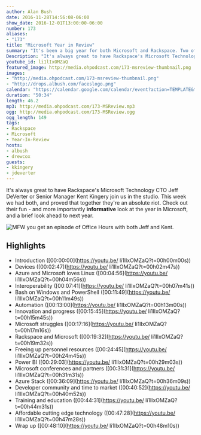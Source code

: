 ```yaml
---
author: Alan Bush
date: 2016-11-28T14:56:08-06:00
show_date: 2016-12-01T13:00:00-06:00
number: 173
aliases:
- "173"
title: "Microsoft Year in Review"
summary: "It's been a big year for both Microsoft and Rackspace. Two of our favorite Microsoft-focused Rackers, Jeff DeVerter and Kent Kingery join us live in the studio to chat about the year that was, and what to expect in 2017."
Description: "It's always great to have Rackspace's Microsoft Technology CTO Jeff DeVerter or Senior Manager Kent Kingery join us in the studio. This week we had both, and proved that together their an absolute riot. Check out their fun - and more importantly informative look at the year in Microsoft, and a brief look ahead to next year."
youtube_id: li1lIxOMZaQ
featured_image: http://media.ohpodcast.com/173-msreview-thumbnail.png
images:
- "http://media.ohpodcast.com/173-msreview-thumbnail.png"
- "http://drops.albush.com/faceslogo.png"
calendar: "https://calendar.google.com/calendar/event?action=TEMPLATE&tmeid=MGdlZm50Zjc5OTc4ZmE5YnVlMTJtOGJkdjAgZmxwOXFtZW9mYWYwNTM4anU1Y21sb3Vic29AZw&tmsrc=flp9qmeofaf0538ju5cmloubso%40group.calendar.google.com"
duration: "50:34"
length: 46.2
mp3: http://media.ohpodcast.com/173-MSReview.mp3
ogg: http://media.ohpodcast.com/173-MSReview.ogg
ogg_length: 149
tags:
- Rackspace
- Microsoft
- Year-In-Review
hosts:
- albush
- drewcox
guests:
- kkingery
- jdeverter
---
```


It's always great to have Rackspace's Microsoft Technology CTO Jeff DeVerter or Senior Manager Kent Kingery join us in the studio. This week we had both, and proved that together they're an absolute riot. Check out their fun - and more importantly **informative** look at the year in Microsoft, and a brief look ahead to next year.

<!--more-->

![MFW you get an episode of Office Hours with both Jeff and Kent.](https://j.gifs.com/El1yLm.gif)

## Highlights

- Introduction ([00:00:00](https://youtu.be/ li1lIxOMZaQ?t=00h00m00s))
- Devices ([00:02:47](https://youtu.be/ li1lIxOMZaQ?t=00h02m47s))
- Azure and Microsoft loves Linux ([00:04:56](https://youtu.be/ li1lIxOMZaQ?t=00h04m56s))
- Interoperability ([00:07:41](https://youtu.be/ li1lIxOMZaQ?t=00h07m41s))
- Bash on Windows and PowerShell ([00:11:49](https://youtu.be/ li1lIxOMZaQ?t=00h11m49s))
- Automation ([00:13:00](https://youtu.be/ li1lIxOMZaQ?t=00h13m00s))
- Innovation and progress ([00:15:45](https://youtu.be/ li1lIxOMZaQ?t=00h15m45s))
- Microsoft struggles ([00:17:16](https://youtu.be/ li1lIxOMZaQ?t=00h17m16s))
- Rackspace and Microsoft ([00:19:32](https://youtu.be/ li1lIxOMZaQ?t=00h19m32s))
- Freeing up personnel resources ([00:24:45](https://youtu.be/ li1lIxOMZaQ?t=00h24m45s))
- Power BI ([00:29:03](https://youtu.be/ li1lIxOMZaQ?t=00h29m03s))
- Microsoft conferences and partners ([00:31:31](https://youtu.be/ li1lIxOMZaQ?t=00h31m31s))
- Azure Stack ([00:36:09](https://youtu.be/ li1lIxOMZaQ?t=00h36m09s))
- Developer community and time to market ([00:40:52](https://youtu.be/ li1lIxOMZaQ?t=00h40m52s))
- Training and education ([00:44:31](https://youtu.be/ li1lIxOMZaQ?t=00h44m31s))
- Affordable cutting edge technology ([00:47:28](https://youtu.be/ li1lIxOMZaQ?t=00h47m28s))
- Wrap up ([00:48:10](https://youtu.be/ li1lIxOMZaQ?t=00h48m10s))
